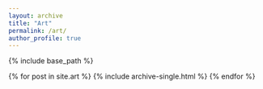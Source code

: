 ```yaml
---
layout: archive
title: "Art"
permalink: /art/
author_profile: true
---
```


{% include base_path %}

{% for post in site.art %}
  {% include archive-single.html %}
{% endfor %}
